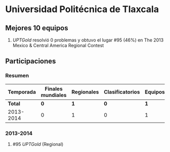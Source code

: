 # Universidad Politécnica de Tlaxcala

## Mejores 10 equipos

1. _UPTGold_ resolvió 0 problemas y obtuvo el lugar #95 (46%) en The 2013 Mexico & Central America Regional Contest

## Participaciones

### Resumen

| Temporada | Finales mundiales | Regionales | Clasificatorios | Equipos |
| --- | --- | --- | --- | --- |
| **Total** | **0** | **1** | **0** | **1** |
| 2013-2014 | 0 | 1 | 0 | 1 |

### 2013-2014

1. #95 _UPTGold_ (Regional)



